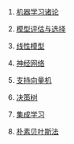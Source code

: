 1. [机器学习诸论](md/机器学习诸论.md)

2. [模型评估与选择](md/模型评估与选择.md)

3. [线性模型](md/线性模型.md)

4. [神经网络](md/神经网络.md)

5. [支持向量机](md/支持向量机.md)

6. [决策树](md/决策树.md)

7. [集成学习]()

8. [朴素贝叶斯法]()